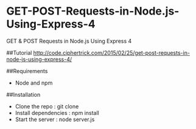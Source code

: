 # GET-POST-Requests-in-Node.js-Using-Express-4
GET &amp; POST Requests in Node.js Using Express 4

##Tutorial
http://code.ciphertrick.com/2015/02/25/get-post-requests-in-node-js-using-express-4/

##Requirements
* Node and npm

##Installation

* Clone the repo : git clone   
* Install dependencies : npm install  
* Start the server : node server.js
